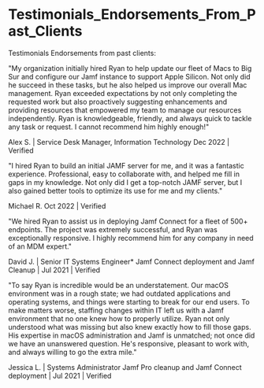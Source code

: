 # Testimonials_Endorsements_From_Past_Clients

Testimonials Endorsements from past clients:

"My organization initially hired Ryan to help update our fleet of Macs to Big Sur and configure our Jamf instance to support Apple Silicon. Not only did he succeed in these tasks, but he also helped us improve our overall Mac management. Ryan exceeded expectations by not only completing the requested work but also proactively suggesting enhancements and providing resources that empowered my team to manage our resources independently. Ryan is knowledgeable, friendly, and always quick to tackle any task or request. I cannot recommend him highly enough!"

Alex S. | Service Desk Manager, Information Technology Dec 2022 | Verified

"I hired Ryan to build an initial JAMF server for me, and it was a fantastic experience. Professional, easy to collaborate with, and helped me fill in gaps in my knowledge. Not only did I get a top-notch JAMF server, but I also gained better tools to optimize its use for me and my clients."

Michael R. Oct 2022 | Verified

"We hired Ryan to assist us in deploying Jamf Connect for a fleet of 500+ endpoints. The project was extremely successful, and Ryan was exceptionally responsive. I highly recommend him for any company in need of an MDM expert."

David J. | Senior IT Systems Engineer* Jamf Connect deployment and Jamf Cleanup | Jul 2021 | Verified

"To say Ryan is incredible would be an understatement. Our macOS environment was in a rough state; we had outdated applications and operating systems, and things were starting to break for our end users. To make matters worse, staffing changes within IT left us with a Jamf environment that no one knew how to properly utilize. Ryan not only understood what was missing but also knew exactly how to fill those gaps. His expertise in macOS administration and Jamf is unmatched; not once did we have an unanswered question. He's responsive, pleasant to work with, and always willing to go the extra mile."

Jessica L. | Systems Administrator Jamf Pro cleanup and Jamf Connect deployment | Jul 2021 | Verified

